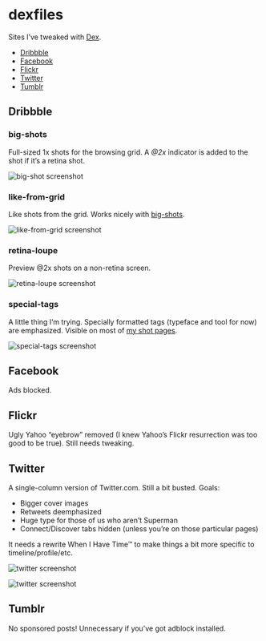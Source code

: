 # dexfiles
Sites I’ve tweaked with [Dex](https://github.com/meyer/dex).

* [Dribbble](#dribbble)
* [Facebook](#facebook)
* [Flickr](#flickr)
* [Twitter](#twitter)
* [Tumblr](#tumblr)


## Dribbble
### big-shots
Full-sized 1x shots for the browsing grid. A *@2x* indicator is added to the shot if it’s a retina shot.

![big-shot screenshot](http://dexfiles.s3.amazonaws.com/screenshots/dribbble-big-shot-crop.png)


### like-from-grid
Like shots from the grid. Works nicely with [big-shots](#big-shots).

![like-from-grid screenshot](http://dexfiles.s3.amazonaws.com/screenshots/dribbble-like-from-grid-crop.png)


### retina-loupe
Preview @2x shots on a non-retina screen.

![retina-loupe screenshot](http://dexfiles.s3.amazonaws.com/screenshots/dribbble-retina-loupe-crop.png)


### special-tags
A little thing I’m trying. Specially formatted tags (typeface and tool for now) are emphasized. Visible on most of [my shot pages](http://dribbble.com/meyer).

![special-tags screenshot](http://dexfiles.s3.amazonaws.com/screenshots/dribbble-special-tags.png)


## Facebook
Ads blocked.


## Flickr
Ugly Yahoo “eyebrow” removed (I knew Yahoo’s Flickr resurrection was too good to be true). Still needs tweaking.


## Twitter
A single-column version of Twitter.com. Still a bit busted. Goals:

* Bigger cover images
* Retweets deemphasized
* Huge type for those of us who aren’t Superman
* Connect/Discover tabs hidden (unless you’re on those particular pages)

It needs a rewrite When I Have Time™ to make things a bit more specific to timeline/profile/etc.

![twitter screenshot](http://dexfiles.s3.amazonaws.com/screenshots/twitter.com.png)

![twitter screenshot](http://dexfiles.s3.amazonaws.com/screenshots/twitter.com-2.png)

## Tumblr
No sponsored posts! Unnecessary if you’ve got adblock installed.